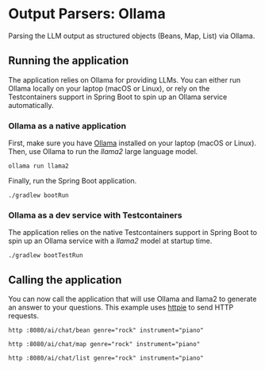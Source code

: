 # Output Parsers: Ollama

Parsing the LLM output as structured objects (Beans, Map, List) via Ollama.

## Running the application

The application relies on Ollama for providing LLMs. You can either run Ollama locally on your laptop (macOS or Linux), or rely on the Testcontainers support in Spring Boot to spin up an Ollama service automatically.

### Ollama as a native application

First, make sure you have [Ollama](https://ollama.ai) installed on your laptop (macOS or Linux).
Then, use Ollama to run the _llama2_ large language model.

```shell
ollama run llama2
```

Finally, run the Spring Boot application.

```shell
./gradlew bootRun
```

### Ollama as a dev service with Testcontainers

The application relies on the native Testcontainers support in Spring Boot to spin up an Ollama service with a _llama2_ model at startup time.

```shell
./gradlew bootTestRun
```

## Calling the application

You can now call the application that will use Ollama and llama2 to generate an answer to your questions.
This example uses [httpie](https://httpie.io) to send HTTP requests.

```shell
http :8080/ai/chat/bean genre="rock" instrument="piano"
```

```shell
http :8080/ai/chat/map genre="rock" instrument="piano"
```

```shell
http :8080/ai/chat/list genre="rock" instrument="piano"
```
